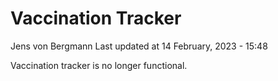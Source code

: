 Vaccination Tracker
================
Jens von Bergmann
Last updated at 14 February, 2023 - 15:48

Vaccination tracker is no longer functional.

